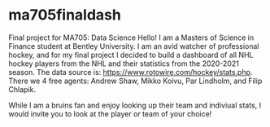 # ma705finaldash
Final project for MA705: Data Science
Hello! I am a Masters of Science in Finance student at Bentley University. I am an avid watcher of professional hockey, and for my final project I decided to build a dashboard of all NHL hockey players from the NHL and their statistics from the 2020-2021 season. The data source is: https://www.rotowire.com/hockey/stats.php. There we 4 free agents: Andrew Shaw, Mikko Koivu, Par Lindholm, and Filip Chlapik.

While I am a bruins fan and enjoy looking up their team and indiviual stats, I would invite you to look at the player or team of your choice! 
